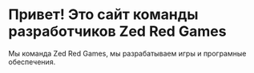 # Привет! Это сайт команды разработчиков Zed Red Games
Мы команда Zed Red Games, мы разрабатываем игры и програмные обеспечения.